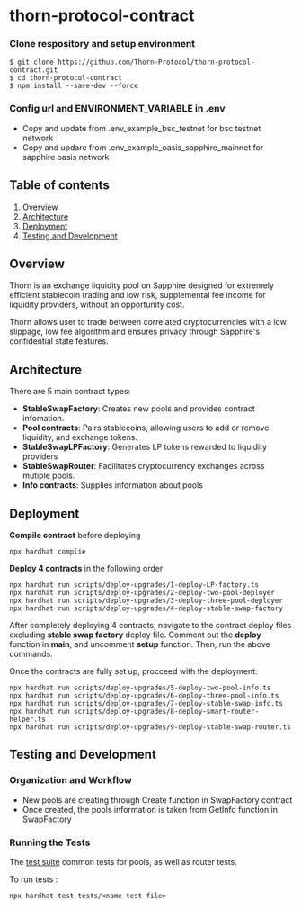 # thorn-protocol-contract

### Clone respository and setup environment
```
$ git clone https://github.com/Thorn-Protocol/thorn-protocol-contract.git
$ cd thorn-protocol-contract 
$ npm install --save-dev --force
```
### Config url and ENVIRONMENT_VARIABLE in .env
- Copy and update from .env_example_bsc_testnet for bsc testnet network 
- Copy and updare from .env_example_oasis_sapphire_mainnet for sapphire oasis network 


## Table of contents 
1. [Overview](#overview)
2. [Architecture](#architecture)
3. [Deployment](#deployment)
4. [Testing and Development](#testing-and-development)


## Overview 
Thorn is an exchange liquidity pool on Sapphire designed for extremely efficient stablecoin trading and low risk, supplemental fee income for liquidity providers, without an opportunity cost.

Thorn allows user to trade between correlated cryptocurrencies with a low slippage, low fee algorithm and ensures privacy through Sapphire's confidential state features.

## Architecture
There are 5 main contract types: 
+ **StableSwapFactory**: Creates new pools and provides contract infomation.
+ **Pool contracts**: Pairs stablecoins, allowing users to add or remove liquidity, and exchange tokens.
+ **StableSwapLPFactory**: Generates LP tokens rewarded to liquidity providers
+ **StableSwapRouter**: Facilitates cryptocurrency exchanges across mutiple pools.
+ **Info contracts**: Supplies information about pools

## Deployment

**Compile contract**  before deploying
```
npx hardhat complie
```
**Deploy  4 contracts** in the following order 
```
npx hardhat run scripts/deploy-upgrades/1-deploy-LP-factory.ts
npx hardhat run scripts/deploy-upgrades/2-deploy-two-pool-deployer
npx hardhat run scripts/deploy-upgrades/3-deploy-three-pool-deployer
npx hardhat run scripts/deploy-upgrades/4-deploy-stable-swap-factory 
```
After completely deploying 4 contracts, navigate to the contract deploy files excluding **stable swap factory** deploy file. Comment out the **deploy** function in **main**, and uncomment **setup** function. Then, run the above commands.

Once the contracts are fully set up, procceed with the deployment: 

```
npx hardhat run scripts/deploy-upgrades/5-deploy-two-pool-info.ts
npx hardhat run scripts/deploy-upgrades/6-deploy-three-pool-info.ts
npx hardhat run scripts/deploy-upgrades/7-deploy-stable-swap-info.ts
npx hardhat run scripts/deploy-upgrades/8-deploy-smart-router-helper.ts
npx hardhat run scripts/deploy-upgrades/9-deploy-stable-swap-router.ts
```

## Testing and Development

### Organization and Workflow

* New pools are creating through Create function in SwapFactory contract 
* Once created, the pools information is taken from  GetInfo function in SwapFactory 


### Running the Tests

The [test suite](tests) common tests for pools, as well as router tests.

To run tests : 

```
npx hardhat test tests/<name test file>
```





